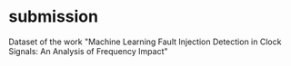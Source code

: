 # submission
Dataset of the work "Machine Learning Fault Injection Detection in Clock Signals: An Analysis of Frequency Impact"
